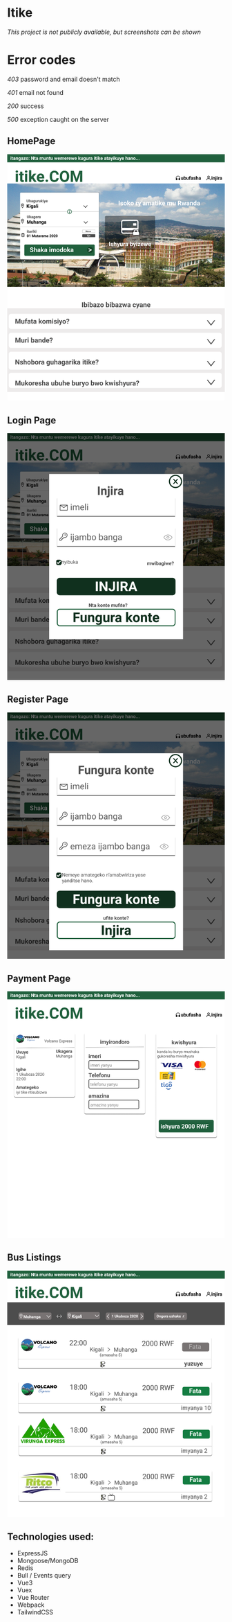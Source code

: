 # Itike
_This project is not publicly available, but screenshots can be shown_

# Error codes
*403* password and email doesn't match

*401* email not found

*200* success

*500* exception caught on the server

## HomePage
![Homepage](/src/client/assets/ss/homepage.png)

## Login Page
![Login](/src/client/assets/ss/homepage-login.png)

## Register Page
![Register](/src/client/assets/ss/homepage-register.png)

## Payment Page
![Payment](/src/client/assets/ss/payment.png)

## Bus Listings
![Buses](/src/client/assets/ss/bus-listing.png)

## Technologies used:
* ExpressJS
* Mongoose/MongoDB
* Redis
* Bull / Events query
* Vue3
* Vuex
* Vue Router
* Webpack
* TailwindCSS

